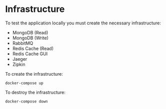 # Infrastructure

To test the application locally you must create the necessary infrastructure:

- MongoDB (Read)
- MongoDB (Write)
- RabbitMQ
- Redis Cache (Read)
- Redis Cache GUI
- Jaeger
- Zipkin

To create the infrastructure:

```
docker-compose up
```

To destroy the infrastructure:

```
docker-compose down
```

